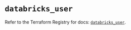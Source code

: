 # `databricks_user`

Refer to the Terraform Registry for docs: [`databricks_user`](https://registry.terraform.io/providers/databricks/databricks/1.81.0/docs/resources/user).
